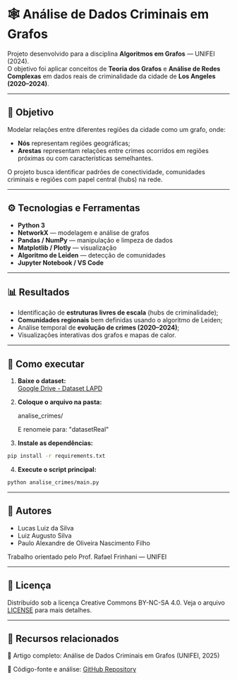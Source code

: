 # 🕸️ Análise de Dados Criminais em Grafos

Projeto desenvolvido para a disciplina **Algoritmos em Grafos** — UNIFEI (2024).  
O objetivo foi aplicar conceitos de **Teoria dos Grafos** e **Análise de Redes Complexas** em dados reais de criminalidade da cidade de **Los Angeles (2020–2024)**.

---

## 🎯 Objetivo

Modelar relações entre diferentes regiões da cidade como um grafo, onde:
- **Nós** representam regiões geográficas;
- **Arestas** representam relações entre crimes ocorridos em regiões próximas ou com características semelhantes.

O projeto busca identificar padrões de conectividade, comunidades criminais e regiões com papel central (hubs) na rede.

---

## ⚙️ Tecnologias e Ferramentas

- **Python 3**
- **NetworkX** — modelagem e análise de grafos  
- **Pandas / NumPy** — manipulação e limpeza de dados  
- **Matplotlib / Plotly** — visualização  
- **Algoritmo de Leiden** — detecção de comunidades  
- **Jupyter Notebook / VS Code**

---

## 📊 Resultados

- Identificação de **estruturas livres de escala** (hubs de criminalidade);
- **Comunidades regionais** bem definidas usando o algoritmo de Leiden;
- Análise temporal de **evolução de crimes (2020–2024)**;
- Visualizações interativas dos grafos e mapas de calor.

---

## 🔧 Como executar

1. **Baixe o dataset:**  
   [Google Drive - Dataset LAPD](https://drive.google.com/file/d/1V4WXbPOqK4rUxwKEqMy3oOje-5F7e150/view?usp=sharing)

2. **Coloque o arquivo na pasta:**

    analise_crimes/

    E renomeie para: "datasetReal"

3. **Instale as dependências:**
```bash
pip install -r requirements.txt
```

4. **Execute o script principal:**
```bash
python analise_crimes/main.py
```

---

## 👥 Autores

- Lucas Luiz da Silva
- Luiz Augusto Silva
- Paulo Alexandre de Oliveira Nascimento Filho

Trabalho orientado pelo Prof. Rafael Frinhani — UNIFEI

---

## 🧾 Licença

Distribuído sob a licença Creative Commons BY-NC-SA 4.0. Veja o arquivo [LICENSE](LICENSE) para mais detalhes.

---

## 🔗 Recursos relacionados

📄 Artigo completo: Análise de Dados Criminais em Grafos (UNIFEI, 2025)

📘 Código-fonte e análise: [GitHub Repository](https://github.com/lucas-luiz/grafos_analise_dados_criminais)